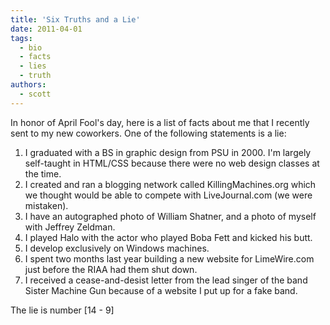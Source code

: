 ```yaml
---
title: 'Six Truths and a Lie'
date: 2011-04-01
tags:
  - bio
  - facts
  - lies
  - truth
authors:
  - scott
---
```


In honor of April Fool's day, here is a list of facts about me that I recently sent to my new coworkers. One of the following statements is a lie:

1. I graduated with a BS in graphic design from PSU in 2000. I'm largely self-taught in HTML/CSS because there were no web design classes at the time.
2. I created and ran a blogging network called KillingMachines.org which we thought would be able to compete with LiveJournal.com (we were mistaken).
3. I have an autographed photo of William Shatner, and a photo of myself with Jeffrey Zeldman.
4. I played Halo with the actor who played Boba Fett and kicked his butt.
5. I develop exclusively on Windows machines.
6. I spent two months last year building a new website for LimeWire.com just before the RIAA had them shut down.
7. I received a cease-and-desist letter from the lead singer of the band Sister Machine Gun because of a website I put up for a fake band.

The lie is number \[14 - 9\]
